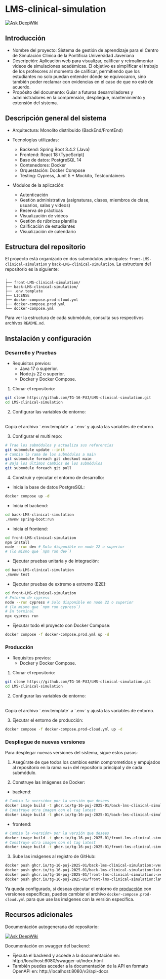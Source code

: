 # LMS-clinical-simulation

[![Ask DeepWiki](https://deepwiki.com/badge.svg)](https://deepwiki.com/TG-16-PUJ-2025-01/LMS-clinical-simulation)

## Introducción
- Nombre del proyecto: Sistema de gestión de aprendizaje para el Centro de Simulación Clínica de la Pontificia Universidad Javeriana 
- Descripción: Aplicación web para visualizar, calificar y retroalimentar videos de simulaciones académicas. El objetivo es simplificar el trabajo de los profesores al momento de calificar, permitiendo que los estudiantes no solo puedan entender dónde se equivocaron, sino también poder reclamar con evidencias en el caso de que no esté de acuerdo.  
- Propósito del documento: Guiar a futuros desarrolladores y administradores en la comprensión, despliegue, mantenimiento y extensión del sistema. 

## Descripción general del sistema
- Arquitectura: Monolito distribuido (BackEnd/FrontEnd)

- Tecnologías utilizadas:
  - Backend: Spring Boot 3.4.2 (Java)
  - Frontend: React 18 (TypeScript)
  - Base de datos: PostgreSQL 14
  - Contenedores: Docker
  - Orquestación: Docker Compose
  - Testing: Cypress, Junit 5 + Mockito, Testcontainers

- Módulos de la aplicación:
  - Autenticación
  - Gestión administrativa (asignaturas, clases, miembros de clase, usuarios, salas y videos)
  - Reserva de prácticas
  - Visualización de videos
  - Gestión de rúbricas plantilla
  - Calificación de estudiantes
  - Visualización de calendario

## Estructura del repositorio
El proyecto está organizado en dos submódulos principales: `front-LMS-clinical-simulation` y `back-LMS-clinical-simulation`. La estructura del repositorio es la siguiente:
```
.
├── front-LMS-clinical-simulation/
├── back-LMS-clinical-simulation/
├── .env.template
├── LICENSE
├── docker-compose.prod-cloud.yml
├── docker-compose.prod.yml
└── docker-compose.yml
```

Para ver la estructura de cada submódulo, consulta sus respectivos archivos `README.md`.

## Instalación y configuración

### Desarrollo y Pruebas

- Requisitos previos:
  - Java 17 o superior.
  - Node.js 22 o superior.
  - Docker y Docker Compose.

1. Clonar el repositorio:
```bash
git clone https://github.com/TG-16-PUJ/LMS-clinical-simulation.git
cd LMS-clinical-simulation
```

2. Configurar las variables de entorno:
<br/>
Copia el archivo `.env.template` a `.env` y ajusta las variables de entorno.

3. Configurar el multi repo:

```bash
# Trae los submódulos y actualiza sus referencias
git submodule update --init
# Cambia la rama de los submódulos a main
git submodule foreach git checkout main
# Baja los últimos cambios de los submódulos
git submodule foreach git pull
```
4. Construir y ejecutar el entorno de desarrollo:

- Inicia la base de datos PostgreSQL:
```bash
docker compose up -d
```

- Inicia el backend:
```bash
cd back-LMS-clinical-simulation
./mvnw spring-boot:run
```

- Inicia el frontend:
```bash
cd front-LMS-clinical-simulation
npm install
node --run dev # Solo disponible en node 22 o superior
# (lo mismo que `npm run dev`)
```

- Ejecutar pruebas unitaria y de integración:
```bash
cd back-LMS-clinical-simulation
./mvnw test
```

- Ejecutar pruebas de extremo a extremo (E2E):
```bash
cd front-LMS-clinical-simulation
# Entorno de cypress
node --run cypress # Solo disponible en node 22 o superior
# (lo mismo que `npm run cypress`)
# En terminal
npx cypress run
```

- Ejecutar todo el proyecto con Docker Compose:
```bash
docker compose -f docker-compose.prod.yml up -d
```

### Producción
- Requisitos previos:
  - Docker y Docker Compose.

1. Clonar el repositorio:
```bash
git clone https://github.com/TG-16-PUJ/LMS-clinical-simulation.git
cd LMS-clinical-simulation
```

2. Configurar las variables de entorno:
<br/>
Copia el archivo `.env.template` a `.env` y ajusta las variables de entorno.

3. Ejecutar el entorno de producción:
```bash
docker compose -f docker-compose.prod-cloud.yml up -d
```

### Despliegue de nuevas versiones

Para desplegar nuevas versiones del sistema, sigue estos pasos:
1. Asegúrate de que todos los cambios estén comprometidos y empujados al repositorio en la rama `main` del repositorio principal y de cada submódulo.

2. Construye las imágenes de Docker:
- backend:
```bash
# Cambia la <versión> por la versión que desees
docker image build -t ghcr.io/tg-16-puj-2025-01/back-lms-clinical-simulation:<versión> ./back-LMS-clinical-simulation
# Construye otra imagen con el tag latest
docker image build -t ghcr.io/tg-16-puj-2025-01/back-lms-clinical-simulation:latest ./back-LMS-clinical-simulation
```

- frontend:
```bash
# Cambia la <versión> por la versión que desees
docker image build -t ghcr.io/tg-16-puj-2025-01/front-lms-clinical-simulation:<versión> ./front-LMS-clinical-simulation
# Construye otra imagen con el tag latest
docker image build -t ghcr.io/tg-16-puj-2025-01/front-lms-clinical-simulation:latest ./front-LMS-clinical-simulation
```

3. Sube las imágenes al registro de GitHub:
```bash
docker push ghcr.io/tg-16-puj-2025-01/back-lms-clinical-simulation:<versión>
docker push ghcr.io/tg-16-puj-2025-01/back-lms-clinical-simulation:latest
docker push ghcr.io/tg-16-puj-2025-01/front-lms-clinical-simulation:<versión>
docker push ghcr.io/tg-16-puj-2025-01/front-lms-clinical-simulation:latest
```

Ya queda configurado, si deseas ejecutar el entorno de [producción](#producción) con versiones específicas, puedes cambiar el archivo `docker-compose.prod-cloud.yml` para que use las imágenes con la versión específica.

## Recursos adicionales
Documentación autogenerada del repositorio:

[![Ask DeepWiki](https://deepwiki.com/badge.svg)](https://deepwiki.com/TG-16-PUJ-2025-01/LMS-clinical-simulation)

Documentación en swagger del backend:

- Ejecuta el backend y accede a la documentación en: 
http://localhost:8080/swagger-ui/index.html
- También puedes acceder a la documentación de la API en formato OpenAPI en:
http://localhost:8080/v3/api-docs
